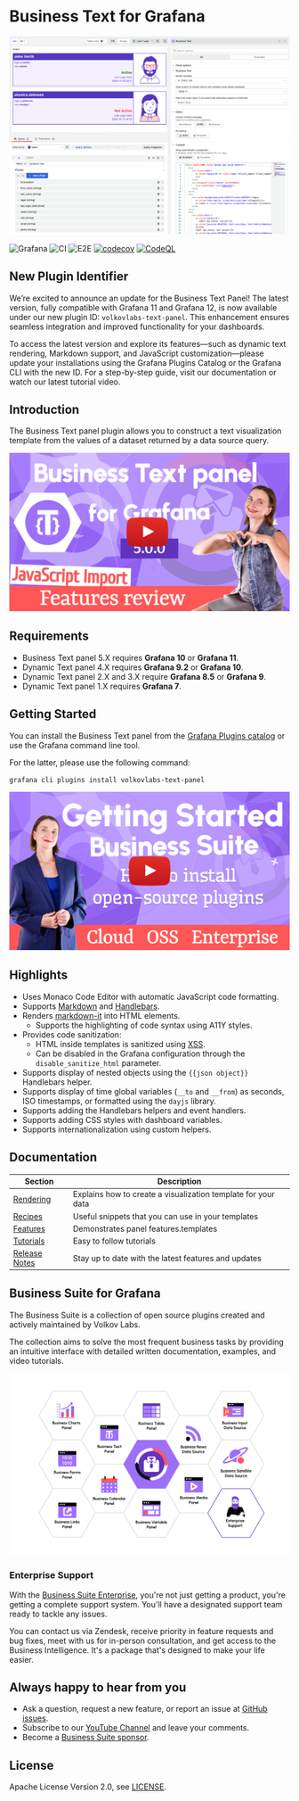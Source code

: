 # Business Text for Grafana

![Text](https://github.com/VolkovLabs/business-text/raw/main/src/img/screenshot.png)

![Grafana](https://img.shields.io/badge/Grafana-11.5-orange)
![CI](https://github.com/volkovlabs/business-text/workflows/CI/badge.svg)
![E2E](https://github.com/volkovlabs/business-text/workflows/E2E/badge.svg)
[![codecov](https://codecov.io/gh/VolkovLabs/business-text/branch/main/graph/badge.svg)](https://codecov.io/gh/VolkovLabs/business-text)
[![CodeQL](https://github.com/VolkovLabs/business-text/actions/workflows/codeql-analysis.yml/badge.svg)](https://github.com/VolkovLabs/business-text/actions/workflows/codeql-analysis.yml)

## New Plugin Identifier

We’re excited to announce an update for the Business Text Panel! The latest version, fully compatible with Grafana 11 and Grafana 12, is now available under our new plugin ID: `volkovlabs-text-panel`. This enhancement ensures seamless integration and improved functionality for your dashboards.

To access the latest version and explore its features—such as dynamic text rendering, Markdown support, and JavaScript customization—please update your installations using the Grafana Plugins Catalog or the Grafana CLI with the new ID. For a step-by-step guide, visit our documentation or watch our latest tutorial video.

## Introduction

The Business Text panel plugin allows you to construct a text visualization template from the values of a dataset returned by a data source query.

[![Business Text plugin for Grafana | Use HTML, Markdown, JavaScript and CSS | Community use cases](https://raw.githubusercontent.com/volkovlabs/business-text/main/img/business-text.png)](https://youtu.be/UVMysEjouNo)

## Requirements

- Business Text panel 5.X requires **Grafana 10** or **Grafana 11**.
- Dynamic Text panel 4.X requires **Grafana 9.2** or **Grafana 10**.
- Dynamic Text panel 2.X and 3.X require **Grafana 8.5** or **Grafana 9**.
- Dynamic Text panel 1.X requires **Grafana 7**.

## Getting Started

You can install the Business Text panel from the [Grafana Plugins catalog](https://grafana.com/grafana/plugins/volkovlabs-text-panel/) or use the Grafana command line tool.

For the latter, please use the following command:

```bash
grafana cli plugins install volkovlabs-text-panel
```

[![Install Business Suite plugins in Cloud, OSS, Enterprise | Open source community plugins](https://raw.githubusercontent.com/volkovlabs/.github/main/started.png)](https://youtu.be/1qYzHfPXJF8)

## Highlights

- Uses Monaco Code Editor with automatic JavaScript code formatting.
- Supports [Markdown](https://commonmark.org/help/) and [Handlebars](https://handlebarsjs.com/guide/expressions.html#basic-usage).
- Renders [markdown-it](https://github.com/markdown-it/markdown-it) into HTML elements.
  - Supports the highlighting of code syntax using A11Y styles.
- Provides code sanitization:
  - HTML inside templates is sanitized using [XSS](https://jsxss.com/en/index.html).
  - Can be disabled in the Grafana configuration through the `disable_sanitize_html` parameter.
- Supports display of nested objects using the `{{json object}}` Handlebars helper.
- Supports display of time global variables (`__to` and `__from`) as seconds, ISO timestamps, or formatted using the `dayjs` library.
- Supports adding the Handlebars helpers and event handlers.
- Supports adding CSS styles with dashboard variables.
- Supports internationalization using custom helpers.

## Documentation

| Section                                                               | Description                                                   |
| --------------------------------------------------------------------- | ------------------------------------------------------------- |
| [Rendering](https://volkovlabs.io/plugins/business-text/content/)     | Explains how to create a visualization template for your data |
| [Recipes](https://volkovlabs.io/plugins/business-text/recipes/)       | Useful snippets that you can use in your templates            |
| [Features](https://volkovlabs.io/plugins/business-text/features/)     | Demonstrates panel features.templates                         |
| [Tutorials](https://volkovlabs.io/plugins/business-text/tutorials/)   | Easy to follow tutorials                                      |
| [Release Notes](https://volkovlabs.io/plugins/business-text/release/) | Stay up to date with the latest features and updates          |

## Business Suite for Grafana

The Business Suite is a collection of open source plugins created and actively maintained by Volkov Labs.

The collection aims to solve the most frequent business tasks by providing an intuitive interface with detailed written documentation, examples, and video tutorials.

[![Business Suite for Grafana](https://raw.githubusercontent.com/VolkovLabs/.github/main/business.png)](https://volkovlabs.io/plugins/)

### Enterprise Support

With the [Business Suite Enterprise](https://volkovlabs.io/pricing/), you're not just getting a product, you're getting a complete support system. You'll have a designated support team ready to tackle any issues.

You can contact us via Zendesk, receive priority in feature requests and bug fixes, meet with us for in-person consultation, and get access to the Business Intelligence. It's a package that's designed to make your life easier.

## Always happy to hear from you

- Ask a question, request a new feature, or report an issue at [GitHub issues](https://github.com/volkovlabs/business-text/issues).
- Subscribe to our [YouTube Channel](https://youtube.com/@volkovlabs) and leave your comments.
- Become a [Business Suite sponsor](https://github.com/sponsors/VolkovLabs).

## License

Apache License Version 2.0, see [LICENSE](https://github.com/volkovlabs/business-text/blob/main/LICENSE).
